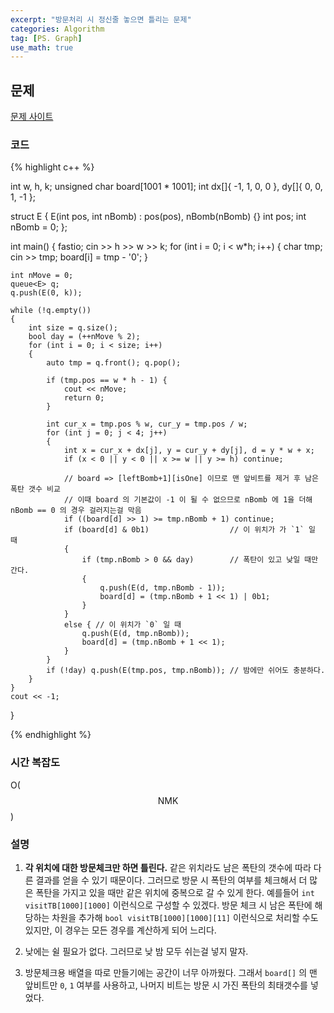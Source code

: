 ```yaml
---
excerpt: "방문처리 시 정신줄 놓으면 틀리는 문제"
categories: Algorithm
tag: [PS. Graph]
use_math: true
---
```


## 문제

[문제 사이트](https://www.acmicpc.net/problem/16933)

### 코드

{% highlight c++ %}

int w, h, k;
unsigned char board[1001 * 1001];
int dx[]{ -1, 1, 0, 0 }, dy[]{ 0, 0, 1, -1 };

struct E {
	E(int pos, int nBomb) : pos(pos), nBomb(nBomb) {}
	int pos;
	int nBomb = 0;
};

int main()
{
	fastio;
	cin >> h >> w >> k;
	for (int i = 0; i < w*h; i++)
	{
		char tmp;
		cin >> tmp;
		board[i] = tmp - '0';
	}

	int nMove = 0;
	queue<E> q; 
	q.push(E(0, k));
	
	while (!q.empty())
	{
		int size = q.size();
		bool day = (++nMove % 2);
		for (int i = 0; i < size; i++)
		{
			auto tmp = q.front(); q.pop();
	
			if (tmp.pos == w * h - 1) {
				cout << nMove;
				return 0;
			}
	
			int cur_x = tmp.pos % w, cur_y = tmp.pos / w;
			for (int j = 0; j < 4; j++)
			{
				int x = cur_x + dx[j], y = cur_y + dy[j], d = y * w + x;
				if (x < 0 || y < 0 || x >= w || y >= h) continue;
	
				// board => [leftBomb+1][isOne] 이므로 맨 앞비트를 제거 후 남은 폭탄 갯수 비교
	            // 이때 board 의 기본값이 -1 이 될 수 없으므로 nBomb 에 1을 더해 nBomb == 0 의 경우 걸러지는걸 막음
				if ((board[d] >> 1) >= tmp.nBomb + 1) continue; 
				if (board[d] & 0b1)                  // 이 위치가 가 `1` 일 때
				{
					if (tmp.nBomb > 0 && day)        // 폭탄이 있고 낮일 때만 간다.
					{
						q.push(E(d, tmp.nBomb - 1));
						board[d] = (tmp.nBomb + 1 << 1) | 0b1;
					}
				}
				else { // 이 위치가 `0` 일 때
					q.push(E(d, tmp.nBomb));
					board[d] = (tmp.nBomb + 1 << 1);
				}
			}
			if (!day) q.push(E(tmp.pos, tmp.nBomb)); // 밤에만 쉬어도 충분하다.
		}
	}
	cout << -1;
}

{% endhighlight %}

### 시간 복잡도

O($$\mathrm{N}\mathrm{M}\mathrm{K}$$)

### 설명

1. __각 위치에 대한 방문체크만 하면 틀린다.__ 같은 위치라도 남은 폭탄의 갯수에 따라 다른 결과를 얻을 수 있기 때문이다. 그러므로 방문 시 폭탄의 여부를 체크해서 더 많은 폭탄을 가지고 있을 때만 같은 위치에 중복으로 갈 수 있게 한다. 예를들어 ```int visitTB[1000][1000]``` 이런식으로 구성할 수 있겠다. 방문 체크 시 남은 폭탄에 해당하는 차원을 추가해 ```bool visitTB[1000][1000][11]``` 이런식으로 처리할 수도 있지만, 이 경우는 모든 경우를 계산하게 되어 느리다.

2. 낮에는 쉴 필요가 없다. 그러므로 낮 밤 모두 쉬는걸 넣지 말자.

3. 방문체크용 배열을 따로 만들기에는 공간이 너무 아까웠다. 그래서 ```board[]``` 의 맨 앞비트만 ```0```, ```1``` 여부를 사용하고, 나머지 비트는 방문 시 가진 폭탄의 최태갯수를 넣었다. 